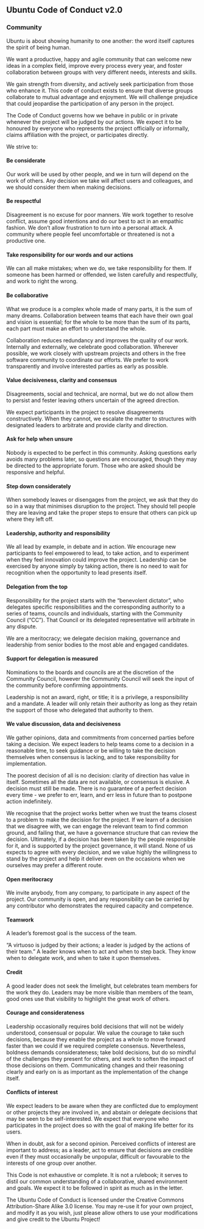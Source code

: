 ## Ubuntu Code of Conduct v2.0

### Community

Ubuntu is about showing humanity to one another: the word itself captures the spirit of being human.

We want a productive, happy and agile community that can welcome new ideas in a complex field, improve every process every year, and foster collaboration between groups with very different needs, interests and skills.

We gain strength from diversity, and actively seek participation from those who enhance it. This code of conduct exists to ensure that diverse groups collaborate to mutual advantage and enjoyment. We will challenge prejudice that could jeopardise the participation of any person in the project.

The Code of Conduct governs how we behave in public or in private whenever the project will be judged by our actions. We expect it to be honoured by everyone who represents the project officially or informally, claims affiliation with the project, or participates directly.

We strive to:
#### Be considerate
Our work will be used by other people, and we in turn will depend on the work of others. Any decision we take will affect users and colleagues, and we should consider them when making decisions.

#### Be respectful
Disagreement is no excuse for poor manners. We work together to resolve conflict, assume good intentions and do our best to act in an empathic fashion. We don’t allow frustration to turn into a personal attack. A community where people feel uncomfortable or threatened is not a productive one.

#### Take responsibility for our words and our actions
We can all make mistakes; when we do, we take responsibility for them. If someone has been harmed or offended, we listen carefully and respectfully, and work to right the wrong.

#### Be collaborative
What we produce is a complex whole made of many parts, it is the sum of many dreams. Collaboration between teams that each have their own goal and vision is essential; for the whole to be more than the sum of its parts, each part must make an effort to understand the whole.

Collaboration reduces redundancy and improves the quality of our work. Internally and externally, we celebrate good collaboration. Wherever possible, we work closely with upstream projects and others in the free software community to coordinate our efforts. We prefer to work transparently and involve interested parties as early as possible.

#### Value decisiveness, clarity and consensus
Disagreements, social and technical, are normal, but we do not allow them to persist and fester leaving others uncertain of the agreed direction.

We expect participants in the project to resolve disagreements constructively. When they cannot, we escalate the matter to structures with designated leaders to arbitrate and provide clarity and direction.

#### Ask for help when unsure
Nobody is expected to be perfect in this community. Asking questions early avoids many problems later, so questions are encouraged, though they may be directed to the appropriate forum. Those who are asked should be responsive and helpful.

#### Step down considerately
When somebody leaves or disengages from the project, we ask that they do so in a way that minimises disruption to the project. They should tell people they are leaving and take the proper steps to ensure that others can pick up where they left off.

#### Leadership, authority and responsibility
We all lead by example, in debate and in action. We encourage new participants to feel empowered to lead, to take action, and to experiment when they feel innovation could improve the project. Leadership can be exercised by anyone simply by taking action, there is no need to wait for recognition when the opportunity to lead presents itself.

#### Delegation from the top
Responsibility for the project starts with the “benevolent dictator”, who delegates specific responsibilities and the corresponding authority to a series of teams, councils and individuals, starting with the Community Council (“CC”). That Council or its delegated representative will arbitrate in any dispute.

We are a meritocracy; we delegate decision making, governance and leadership from senior bodies to the most able and engaged candidates.

#### Support for delegation is measured
Nominations to the boards and councils are at the discretion of the Community Council, however the Community Council will seek the input of the community before confirming appointments.

Leadership is not an award, right, or title; it is a privilege, a responsibility and a mandate. A leader will only retain their authority as long as they retain the support of those who delegated that authority to them.

#### We value discussion, data and decisiveness
We gather opinions, data and commitments from concerned parties before taking a decision. We expect leaders to help teams come to a decision in a reasonable time, to seek guidance or be willing to take the decision themselves when consensus is lacking, and to take responsibility for implementation.

The poorest decision of all is no decision: clarity of direction has value in itself. Sometimes all the data are not available, or consensus is elusive. A decision must still be made. There is no guarantee of a perfect decision every time - we prefer to err, learn, and err less in future than to postpone action indefinitely.

We recognise that the project works better when we trust the teams closest to a problem to make the decision for the project. If we learn of a decision that we disagree with, we can engage the relevant team to find common ground, and failing that, we have a governance structure that can review the decision. Ultimately, if a decision has been taken by the people responsible for it, and is supported by the project governance, it will stand. None of us expects to agree with every decision, and we value highly the willingness to stand by the project and help it deliver even on the occasions when we ourselves may prefer a different route.

#### Open meritocracy
We invite anybody, from any company, to participate in any aspect of the project. Our community is open, and any responsibility can be carried by any contributor who demonstrates the required capacity and competence.

#### Teamwork
A leader’s foremost goal is the success of the team.

“A virtuoso is judged by their actions; a leader is judged by the actions of their team.” A leader knows when to act and when to step back. They know when to delegate work, and when to take it upon themselves.

#### Credit
A good leader does not seek the limelight, but celebrates team members for the work they do. Leaders may be more visible than members of the team, good ones use that visibility to highlight the great work of others.

#### Courage and considerateness
Leadership occasionally requires bold decisions that will not be widely understood, consensual or popular. We value the courage to take such decisions, because they enable the project as a whole to move forward faster than we could if we required complete consensus. Nevertheless, boldness demands considerateness; take bold decisions, but do so mindful of the challenges they present for others, and work to soften the impact of those decisions on them. Communicating changes and their reasoning clearly and early on is as important as the implementation of the change itself.

#### Conflicts of interest
We expect leaders to be aware when they are conflicted due to employment or other projects they are involved in, and abstain or delegate decisions that may be seen to be self-interested. We expect that everyone who participates in the project does so with the goal of making life better for its users.

When in doubt, ask for a second opinion. Perceived conflicts of interest are important to address; as a leader, act to ensure that decisions are credible even if they must occasionally be unpopular, difficult or favourable to the interests of one group over another.

This Code is not exhaustive or complete. It is not a rulebook; it serves to distil our common understanding of a collaborative, shared environment and goals. We expect it to be followed in spirit as much as in the letter.

The Ubuntu Code of Conduct is licensed under the Creative Commons Attribution-Share Alike 3.0 license. You may re-use it for your own project, and modify it as you wish, just please allow others to use your modifications and give credit to the Ubuntu Project!
